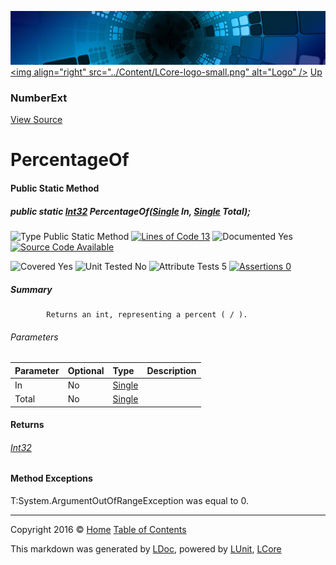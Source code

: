 ![](../Content/LCore-banner-small.png "")
[&lt;img align=&quot;right&quot; src=&quot;../Content/LCore-logo-small.png&quot; alt=&quot;Logo&quot; /&gt;](../../README.md)
[Up](NumberExt.md)

### NumberExt
[View Source](../Extensions/Value%20Types/NumberExt.cs)

# PercentageOf

#### Public Static Method

##### public static <a href="https://msdn.microsoft.com/en-us/library/system.int32.aspx" alt="">Int32</a> PercentageOf(<a href="https://msdn.microsoft.com/en-us/library/system.single.aspx" alt="">Single</a> In, <a href="https://msdn.microsoft.com/en-us/library/system.single.aspx" alt="">Single</a> Total);

![Type Public Static Method](http://b.repl.ca/v1/Type-Public%20Static%20Method-Blue.png "") [![Lines of Code 13](http://b.repl.ca/v1/Lines%20of%20Code-13-blue.png "")](../Extensions/Value%20Types/NumberExt.cs#L796)    ![Documented Yes](http://b.repl.ca/v1/Documented-Yes-brightgreen.png "") [![Source Code Available](http://b.repl.ca/v1/Source%20Code-Available-brightgreen.png "")](../Extensions/Value%20Types/NumberExt.cs#L796)

![Covered Yes](http://b.repl.ca/v1/Covered-Yes-brightgreen.png "") ![Unit Tested No](http://b.repl.ca/v1/Unit%20Tested-No-lightgrey.png "") ![Attribute Tests 5](http://b.repl.ca/v1/Attribute%20Tests-5-brightgreen.png "") [![Assertions 0](http://b.repl.ca/v1/Assertions-0-lightgrey.png "")](../Extensions/Value%20Types/NumberExt.cs)

##### Summary

            Returns an int, representing a percent ( / ).
            

###### Parameters

Parameter | Optional | Type | Description
:---  | :---  | :---  | :--- 
In | No | [Single](https://msdn.microsoft.com/en-us/library/system.single.aspx) | 
Total | No | [Single](https://msdn.microsoft.com/en-us/library/system.single.aspx) | 


#### Returns

###### [Int32](https://msdn.microsoft.com/en-us/library/system.int32.aspx)

#### Method Exceptions
T:System.ArgumentOutOfRangeException  was equal to 0.



---

Copyright 2016 &copy; [Home](../../README.md) [Table of Contents](../../TableOfContents.md)

This markdown was generated by [LDoc](https://github.com/CodeSingularity/LDoc), powered by [LUnit](https://github.com/CodeSingularity/LUnit), [LCore](https://github.com/CodeSingularity/LCore)
